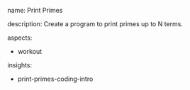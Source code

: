 name: Print Primes

description: Create a program to print primes up to N terms.

aspects:
  - workout

insights:
  - print-primes-coding-intro